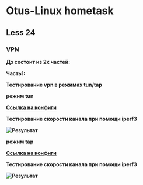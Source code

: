 # Otus-Linux hometask
## Less 24
### VPN

__Дз состоит из 2х частей:__

__Часть1:__

__Тестирование vpn в режимах tun/tap__

__режим tun__

__[Ссылка на конфиги](https://github.com/kakunindima/otus_linux/tree/master/less24/tun)__

__Тестирование скорости канала при помощи iperf3__

__![Результат](https://github.com/kakunindima/otus_linux/blob/master/less24/tun/tun.png)__

__режим tap__

__[Ссылка на конфиги](https://github.com/kakunindima/otus_linux/tree/master/less24/tap)__

__Тестирование скорости канала при помощи iperf3__

__![Результат](https://github.com/kakunindima/otus_linux/blob/master/less24/tap/tap.png)__




